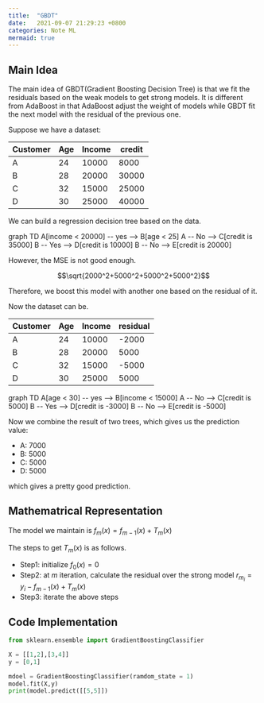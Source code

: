 ```yaml
---
title:  "GBDT"
date:   2021-09-07 21:29:23 +0800
categories: Note ML
mermaid: true
---
```


## Main Idea

The main idea of GBDT(Gradient Boosting Decision Tree) is that we fit the residuals based on the weak models to get strong models. It is different from AdaBoost in that AdaBoost adjust the weight of models while GBDT fit the next model with the residual of the previous one.

Suppose we have a dataset:

Customer|Age|Income|credit
|---|---|---|---|
A | 24 | 10000 | 8000
B | 28 | 20000 | 30000
C | 32 | 15000 | 25000
D | 30 | 25000 | 40000

We can build a regression decision tree based on the data.


<div class="mermaid">
graph TD
    A[income < 20000] -- yes --> B[age < 25]
    A -- No --> C[credit is 35000]
    B -- Yes --> D[credit is 10000]
    B -- No --> E[credit is 20000]
</div>

However, the MSE is not good enough.  


$$\sqrt{2000^2+5000^2+5000^2+5000^2}$$

Therefore, we boost this model with another one based on the residual of it.


Now the dataset can be.

Customer|Age|Income|residual
|---|---|---|---|
A | 24 | 10000 | -2000
B | 28 | 20000 | 5000
C | 32 | 15000 | -5000
D | 30 | 25000 | 5000


<div class="mermaid">
graph TD
    A[age < 30] -- yes --> B[income < 15000]
    A -- No --> C[credit is 5000]
    B -- Yes --> D[credit is -3000]
    B -- No --> E[credit is -5000]
</div>

Now we combine the result of two trees, which gives us the prediction value:
* A: 7000
* B: 5000
* C: 5000
* D: 5000

which gives a pretty good prediction.


## Mathematrical Representation

The model we maintain is $f_m(x) = f_{m-1}(x)+T_m(x)$

The steps to get $T_m(x)$ is as follows.

* Step1: initialize $f_0(x)=0$
* Step2: at $m$ iteration, calculate the residual over the strong model $r_{m_i} = y_i - f_{m-1}(x) + T_m(x)$
* Step3: iterate the above steps

## Code Implementation

```python
from sklearn.ensemble import GradientBoostingClassifier

X = [[1,2],[3,4]]
y = [0,1]

mdoel = GradientBoostingClassifier(ramdom_state = 1)
model.fit(X,y)
print(model.predict([[5,5]])

```
